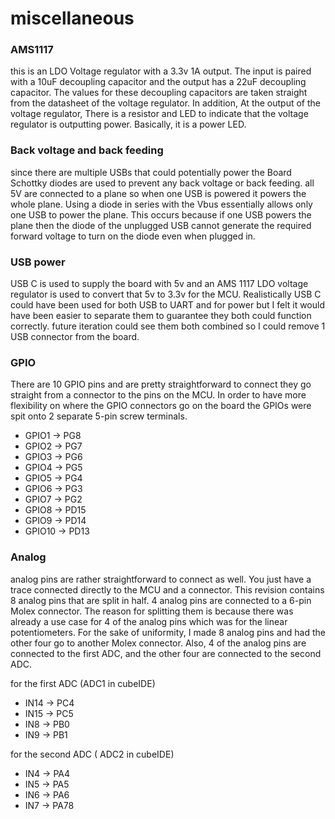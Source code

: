 # miscellaneous

### AMS1117
this is an LDO Voltage regulator with a 3.3v 1A output. The input is paired with a 10uF decoupling capacitor and the output has a 22uF decoupling capacitor. The values for these decoupling capacitors are taken straight from the datasheet of the voltage regulator. In addition, At the output of the voltage regulator, There is a resistor and LED to indicate that the voltage regulator is outputting power. Basically, it is a power 
LED.

### Back voltage and back feeding

since there are multiple USBs that could potentially power the Board  Schottky diodes are used to prevent any back voltage or back feeding. all 5V are connected to a plane so when one USB is powered it powers the whole plane. Using a diode in series with the Vbus essentially allows only one USB to power the plane. This occurs because if one USB powers the plane then the diode of the unplugged USB cannot generate the required forward voltage to turn on the diode even when plugged in.


### USB power

USB C is used to supply the board with 5v and an AMS 1117 LDO voltage regulator is used to convert that 5v to 3.3v for the MCU. Realistically USB C could have been used for both USB to UART and for power but I felt it would have been easier to separate them to guarantee they both could function correctly. future iteration could see them both combined so I could remove 1 USB connector from the board.  

### GPIO

There are 10 GPIO pins and are pretty straightforward to connect they go straight from a connector to the pins on the MCU. In order to have more flexibility on where the GPIO connectors go on the board the GPIOs were spit onto 2 separate 5-pin screw terminals. 

* GPIO1  -> PG8
* GPIO2  -> PG7
* GPIO3  -> PG6
* GPIO4  -> PG5
* GPIO5  -> PG4
* GPIO6  -> PG3
* GPIO7  -> PG2
* GPIO8  -> PD15
* GPIO9  -> PD14
* GPIO10 -> PD13

### Analog 

analog pins are rather straightforward to connect as well. You just have a trace connected directly to the MCU and a connector. This revision contains 8 analog pins that are split in half. 4 analog pins are connected to a 6-pin Molex connector. The reason for splitting them is because there was already a use case for 4 of the analog pins which was for the linear potentiometers. For the sake of uniformity, I made 8 analog pins and had the other four go to another Molex connector. Also, 4 of the analog pins are connected to the first ADC, and the other four are connected to the second ADC.

for the first ADC (ADC1 in cubeIDE)

* IN14 -> PC4
* IN15 -> PC5
* IN8  -> PB0
* IN9  -> PB1

for the second ADC ( ADC2 in cubeIDE)


* IN4  -> PA4
* IN5  -> PA5
* IN6  -> PA6
* IN7  -> PA78